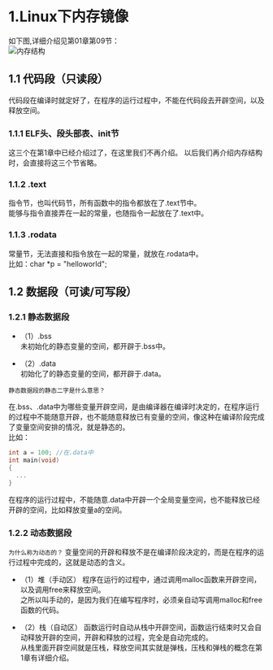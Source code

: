 
# 1.Linux下内存镜像  
  如下图,详细介绍见第01章第09节：  
 ![内存结构](https://i.loli.net/2019/03/12/5c87a4183365b.jpg) 
 
 
## 1.1 代码段（只读段）
  代码段在编译时就定好了，在程序的运行过程中，不能在代码段去开辟空间，以及释放空间。

### 1.1.1 ELF头、段头部表、init节
  这三个在第1章中已经介绍过了，在这里我们不再介绍。
  以后我们再介绍内存结构时，会直接将这三个节省略。

### 1.1.2 .text
  指令节，也叫代码节，所有函数中的指令都放在了.text节中。  
  能够与指令直接弄在一起的常量，也随指令一起放在了.text中。  

### 1.1.3 .rodata
  常量节，无法直接和指令放在一起的常量，就放在.rodata中。  
  比如：char *p = "helloworld";  

## 1.2 数据段（可读/可写段）

### 1.2.1 静态数据段

+ （1）.bss  
  未初始化的静态变量的空间，都开辟于.bss中。  

+ （2）.data  
  初始化了的静态变量的空间，都开辟于.data。  

`静态数据段的静态二字是什么意思？`  

  在.bss、.data中为哪些变量开辟空间，是由编译器在编译时决定的，在程序运行的过程中不能随意开辟，也不能随意释放已有变量的空间，像这种在编译阶段完成了变量空间安排的情况，就是静态的。  
  比如：	
  ```c
  int a = 100; //在.data中
  int main(void)
  {
    ...
  }
  ```

  在程序的运行过程中，不能随意.data中开辟一个全局变量空间，也不能释放已经开辟的空间，比如释放变量a的空间。

### 1.2.2 动态数据段

`为什么称为动态的？`
变量空间的开辟和释放不是在编译阶段决定的，而是在程序的运行过程中完成的，这就是动态的含义。

+ （1）堆（手动区）
  程序在运行的过程中，通过调用malloc函数来开辟空间，以及调用free来释放空间。  
  之所以叫手动的，是因为我们在编写程序时，必须亲自动写调用malloc和free函数的代码。  

+ （2）栈（自动区）
    函数运行时自动从栈中开辟空间，函数运行结束时又会自动释放开辟的空间，开辟和释放的过程，完全是自动完成的。  
    从栈里面开辟空间就是压栈，释放空间其实就是弹栈，压栈和弹栈的概念在第1章有详细介绍。  
	

